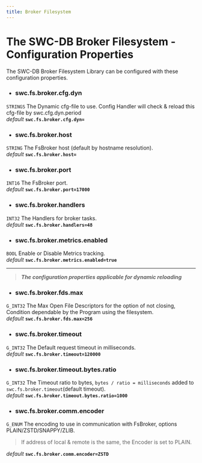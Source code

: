 ```yaml
---
title: Broker Filesystem
---
```




# The SWC-DB Broker Filesystem - Configuration Properties
The SWC-DB Broker Filesystem Library can be configured with these configuration properties.

* ### swc.fs.broker.cfg.dyn
```STRINGS```
The Dynamic cfg-file to use. Config Handler will check & reload this cfg-file by swc.cfg.dyn.period \
_default_ **```swc.fs.broker.cfg.dyn=```**

* ### swc.fs.broker.host
```STRING```
The FsBroker host (default by hostname resolution). \
_default_ **```swc.fs.broker.host=```**

* ### swc.fs.broker.port
```INT16```
The FsBroker port. \
_default_ **```swc.fs.broker.port=17000```**

* ### swc.fs.broker.handlers
```INT32```
The Handlers for broker tasks. \
_default_ **```swc.fs.broker.handlers=48```**

* ### swc.fs.broker.metrics.enabled
```BOOL```
Enable or Disable Metrics tracking. \
_default_ **```swc.fs.broker.metrics.enabled=true```**


***

 > **_The configuration properties applicable for dynamic reloading_**

* ### swc.fs.broker.fds.max
```G_INT32```
The Max Open File Descriptors for the option of not closing, Condition dependable by the Program using the filesystem. \
_default_ **```swc.fs.broker.fds.max=256```**

* ### swc.fs.broker.timeout
```G_INT32```
The Default request timeout in milliseconds. \
_default_ **```swc.fs.broker.timeout=120000```**

* ### swc.fs.broker.timeout.bytes.ratio
```G_INT32```
The Timeout ratio to bytes, ``` bytes / ratio = milliseconds ``` added to ```swc.fs.broker.timeout```(default timeout). \
_default_ **```swc.fs.broker.timeout.bytes.ratio=1000```**

* ### swc.fs.broker.comm.encoder
```G_ENUM```
The encoding to use in communication with FsBroker, options PLAIN/ZSTD/SNAPPY/ZLIB.
> If address of local & remote is the same, the Encoder is set to PLAIN.

  _default_ **```swc.fs.broker.comm.encoder=ZSTD```**
